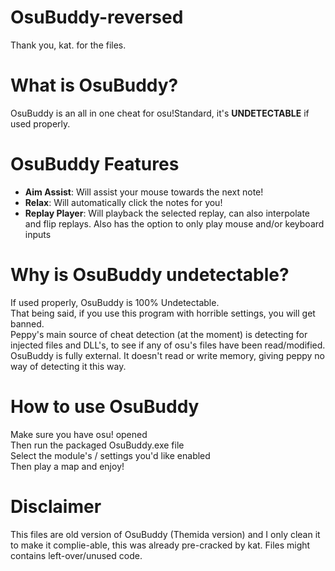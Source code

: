 # OsuBuddy-reversed
Thank you, kat. for the files.

# What is OsuBuddy?
OsuBuddy is an all in one cheat for osu!Standard, it's **UNDETECTABLE** if used properly.

# OsuBuddy Features
- **Aim Assist**: Will assist your mouse towards the next note!
- **Relax**: Will automatically click the notes for you!
- **Replay Player**: Will playback the selected replay, can also interpolate and flip replays. Also has the option to only play mouse and/or keyboard inputs

# Why is OsuBuddy undetectable?
If used properly, OsuBuddy is 100% Undetectable.<br>
That being said, if you use this program with horrible settings, you will get banned.<br>
Peppy's main source of cheat detection (at the moment) is detecting for injected files and DLL's, to see if any of osu's files have been read/modified.<br>
OsuBuddy is fully external. It doesn't read or write memory, giving peppy no way of detecting it this way.

# How to use OsuBuddy
Make sure you have osu! opened<br>
Then run the packaged OsuBuddy.exe file<br>
Select the module's / settings you'd like enabled<br>
Then play a map and enjoy!

# Disclaimer
This files are old version of OsuBuddy (Themida version) and I only clean it to make it complie-able, this was already pre-cracked by kat. Files might contains left-over/unused code.
